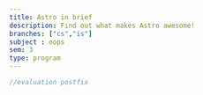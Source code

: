 ```yaml
---
title: Astro in brief
description: Find out what makes Astro awesome!
branches: ["cs","is"]
subject : oops
sem: 3
type: program
---
```


```c
//evaluation postfix
```